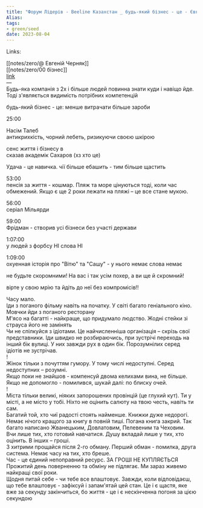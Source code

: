 ```yaml
---
title: "Форум Лідерів - Beeline Казахстан _ будь-який бізнес - це - Євген Черняк"
Alias: 
tags:
- green/seed
date: 2023-08-04
---
```

Links:  

[[notes/zero/@ Евгеній Черняк]]  
[[notes/zero/00 бізнес]]  
[link](https://www.youtube.com/watch?v=xHa2FFyK67M&list=PLqBEhHZZeHYpnq-mfksU5vjnTCQfu_E98&index=5)  
—  
Будь-яка компанія з 2х і більше людей повинна знати куди і навіщо йде. Тоді з'являється видимість потрібних компетенцій

будь-який бізнес - це: менше витрачати більше зароби

25:00

Насім Талеб  
антикрихкість, чорний лебеть, ризикуючи своєю шкірою

сенс життя і бізнесу в  
сказав академік Сахаров (хз хто це)

Удача - це навичка. чії більше ебашить - тим більше щастить

53:00  
пенсія за життя - кошмар. Пляж та море цінуються тоді, коли час обмежений. Якщо є ще 2 роки лежати на пляжі – це все стане мукою.

56:00  
серіал Мільярди

59:00  
Фрідман - створив усі бізнеси без участі держави

1:07:00  
у людей з форбсу НІ слова НІ

1:09:00  
охуенная історія про "Вітю" та "Сашу" - у нього немає слова немає

не будьте скоромними! На вас і так усім похер, а ви ще й скромний!

вірте у свою мрію та йдіть до неї без компромісів!!

Часу мало.  
Іди з поганого фільму навіть на початку. У світі багато геніального кіно.  
Мовчки йди з поганого ресторану  
М'ясо на багатті - найкраще, що придумало людство. Жодні стейки зі страуса його не замінять  
Чи не спілкуйся з ідіотами. Це найчисленніша організація – скрізь свої представники. Іди швидко не розбираючись, при зустрічі переходь на інший бік вулиці. У них завжди рух в один бік. Порозумнілих серед ідіотів не зустрічав.  
!  
Жінок тільки з почуттям гумору. У тому числі недоступні. Серед недоступних – розумні.  
Якщо поки не знайшов - компенсуй двома келихами вина, не більше. Якщо не допомогло - помилився, шукай далі: по блиску очей.  
!  
Міста тільки великі, ніяких запорошених провінцій (це глухий кут). Ти у місті, а не місто у тобі. Ніхто не оцінить салюту на твою честь, навіть ти сам.  
Багатий той, хто чиї радості стоять найменше. Книжки дуже недорогі. Немає нічого кращого за книгу в повній тиші. Погана книга закрий. Так багато написано Жванецьким, Довлатовим, Пелевеним та Чеховим.  
Вчи лише тих, хто готовий навчатися. Душу вкладай лише у тих, хто оцінить. В інших – гроші.  
З хитрими прощайся після 2-го обману. Перший обман - помилка, друга система. Немає часу на тих, хто бреше.  
Час - це єдиний непоправний ресурс. ЗА ГРОШІ НЕ КУПЛЯЄТЬСЯ  
Прожитий день поверненню та обміну не підлягає. Ми зараз живемо найкращі свої роки.  
Щодня питай себе - чи тебе все влаштовує. Завжди, коли відповідаєш, що тебе влаштовує - зафіксуй і запам'ятай цей стан. Це і є щастя, яке вже за секунду закінчиться, бо життя - це і є нескінченна погоня за цією секундою




